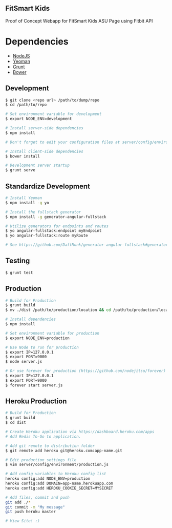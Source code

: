 FitSmart Kids
-----------------

Proof of Concept Webapp for FitSmart Kids ASU Page using Fitbit API

Dependencies
============
* [NodeJS](http://nodejs.org/)
* [Yeoman](http://yeoman.io/)
* [Grunt](http://gruntjs.com/)
* [Bower](http://bower.io/)

Development
-----------

```bash
$ git clone <repo url> /path/to/dump/repo
$ cd /path/to/repo

# Set environment variable for development
$ export NODE_ENV=development

# Install server-side dependencies
$ npm install

# Don't forget to edit your configuration files at server/config/environment

# Install client-side dependencies
$ bower install

# Development server startup
$ grunt serve
```

Standardize Development
------------------------

```bash
# Install Yeoman
$ npm install -g yo

# Install the fullstack generator
$ npm install -g generator-angular-fullstack

# Utilize generators for endpoints and routes
$ yo angular-fullstack:endpoint myEndpoint
$ yo angular-fullstack:route myRoute

# See https://github.com/DaftMonk/generator-angular-fullstack#generators for full list.
```

Testing
------

```bash
$ grunt test
```

Production
----------

```bash
# Build for Production
$ grunt build
$ mv ./dist /path/to/production/location && cd /path/to/production/location

# Install dependencies
$ npm install

# Set environment variable for production
$ export NODE_ENV=production

# Use Node to run for production
$ export IP=127.0.0.1
$ export PORT=9000
$ node server.js

# Or use forever for production (https://github.com/nodejitsu/forever)
$ export IP=127.0.0.1
$ export PORT=9000
$ forever start server.js
```

Heroku Production
----------------

```bash
# Build for Production
$ grunt build
$ cd dist

# Create Heroku application via https://dashboard.heroku.com/apps
# Add Redis To-Go to application.

# Add git remote to distribution folder
$ git remote add heroku git@heroku.com:app-name.git

# Edit production settings file
$ vim server/config/environment/production.js

# Add config variables to Heroku config list
heroku config:add NODE_ENV=production
heroku config:add DOMAIN=app-name.herokuapp.com
heroku config:add HEROKU_COOKIE_SECRET=MYSECRET

# Add files, commit and push
git add ./*
git commit -m "My message"
git push heroku master

# View Site! :)
```